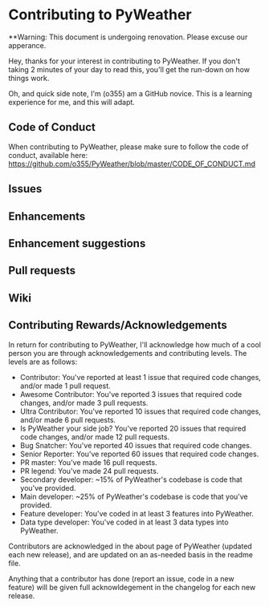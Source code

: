 # Contributing to PyWeather

**Warning: This document is undergoing renovation. Please excuse our apperance.

Hey, thanks for your interest in contributing to PyWeather. If you don't taking 2 minutes of your day to read this, you'll get the run-down on how things work.

Oh, and quick side note, I'm (o355) am a GitHub novice. This is a learning experience for me, and this will adapt.

## Code of Conduct
When contributing to PyWeather, please make sure to follow the code of conduct, available here: https://github.com/o355/PyWeather/blob/master/CODE_OF_CONDUCT.md

## Issues

## Enhancements

## Enhancement suggestions

## Pull requests

## Wiki

## Contributing Rewards/Acknowledgements
In return for contributing to PyWeather, I'll acknowledge how much of a cool person you are through acknowledgements and contributing levels. The levels are as follows:

* Contributor: You've reported at least 1 issue that required code changes, and/or made 1 pull request.
* Awesome Contributor: You've reported 3 issues that required code changes, and/or made 3 pull requests.
* Ultra Contributor: You've reported 10 issues that required code changes, and/or made 6 pull requests.
* Is PyWeather your side job? You've reported 20 issues that required code changes, and/or made 12 pull requests.
* Bug Snatcher: You've reported 40 issues that required code changes.
* Senior Reporter: You've reported 60 issues that required code changes.
* PR master: You've made 16 pull requests.
* PR legend: You've made 24 pull requests.
* Secondary developer: ~15% of PyWeather's codebase is code that you've provided.
* Main developer: ~25% of PyWeather's codebase is code that you've provided.
* Feature developer: You've coded in at least 3 features into PyWeather.
* Data type developer: You've coded in at least 3 data types into PyWeather.

Contributors are acknowledged in the about page of PyWeather (updated each new release), and are updated on an as-needed basis in the readme file.

Anything that a contributor has done (report an issue, code in a new feature) will be given full acknowldegement in the changelog for each new release.
